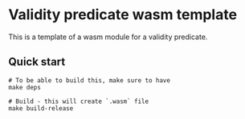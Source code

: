 # Validity predicate wasm template

This is a template of a wasm module for a validity predicate.

## Quick start

```shell
# To be able to build this, make sure to have
make deps

# Build - this will create `.wasm` file
make build-release
```
